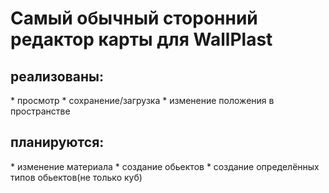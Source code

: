 <h1>Самый обычный сторонний редактор карты для WallPlast</h1>
<h2>реализованы:</h2>
* просмотр
* сохранение/загрузка
* изменение положения в пространстве
<h2>планируются:</h2>
* изменение материала
* создание обьектов
* создание определённых типов обьектов(не только куб)
